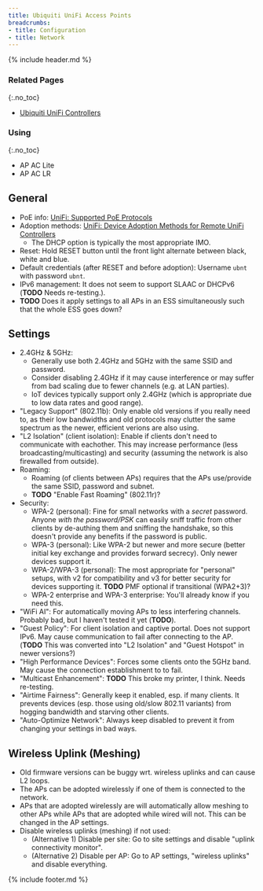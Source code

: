 ```yaml
---
title: Ubiquiti UniFi Access Points
breadcrumbs:
- title: Configuration
- title: Network
---
```

{% include header.md %}

### Related Pages
{:.no_toc}

- [Ubiquiti UniFi Controllers](/config/network/ubiquiti-unifi-controllers/)

### Using
{:.no_toc}

- AP AC Lite
- AP AC LR

## General

- PoE info: [UniFi: Supported PoE Protocols](https://help.ubnt.com/hc/en-us/articles/115000263008--UniFi-Understanding-PoE-and-How-UniFi-Devices-are-Powered)
- Adoption methods: [UniFi: Device Adoption Methods for Remote UniFi Controllers](https://help.ubnt.com/hc/en-us/articles/204909754-UniFi-Device-Adoption-Methods-for-Remote-UniFi-Controllers)
    - The DHCP option is typically the most appropriate IMO.
- Reset: Hold RESET button until the front light alternate between black, white and blue.
- Default credentials (after RESET and before adoption): Username `ubnt` with password `ubnt`.
- IPv6 management: It does not seem to support SLAAC or DHCPv6 (**TODO** Needs re-testing.).
- **TODO** Does it apply settings to all APs in an ESS simultaneously such that the whole ESS goes down?

## Settings

- 2.4GHz & 5GHz:
    - Generally use both 2.4GHz and 5GHz with the same SSID and password.
    - Consider disabling 2.4GHz if it may cause interference or may suffer from bad scaling due to fewer channels (e.g. at LAN parties).
    - IoT devices typically support only 2.4GHz (which is appropriate due to low data rates and good range).
- "Legacy Support" (802.11b): Only enable old versions if you really need to, as their low bandwidths and old protocols may clutter the same spectrum as the newer, efficient verions are also using.
- "L2 Isolation" (client isolation): Enable if clients don't need to communicate with eachother. This may increase performance (less broadcasting/multicasting) and security (assuming the network is also firewalled from outside).
- Roaming:
    - Roaming (of clients between APs) requires that the APs use/provide the same SSID, password and subnet.
    - **TODO** "Enable Fast Roaming" (802.11r)?
- Security:
    - WPA-2 (personal): Fine for small networks with a _secret_ password. Anyone _with the password/PSK_ can easily sniff traffic from other clients by de-authing them and sniffing the handshake, so this doesn't provide any benefits if the password is public.
    - WPA-3 (personal): Like WPA-2 but newer and more secure (better initial key exchange and provides forward secrecy). Only newer devices support it.
    - WPA-2/WPA-3 (personal): The most appropriate for "personal" setups, with v2 for compatibility and v3 for better security for devices supporting it. **TODO** PMF optional if transitional (WPA2+3)?
    - WPA-2 enterprise and WPA-3 enterprise: You'll already know if you need this.
- "WiFi AI": For automatically moving APs to less interfering channels. Probably bad, but I haven't tested it yet (**TODO**).
- "Guest Policy": For client isolation and captive portal. Does not support IPv6. May cause communication to fail after connecting to the AP. (**TODO** This was converted into "L2 Isolation" and "Guest Hotspot" in newer versions?)
- "High Performance Devices": Forces some clients onto the 5GHz band. May cause the connection establishment to to fail.
- "Multicast Enhancement": **TODO** This broke my printer, I think. Needs re-testing.
- "Airtime Fairness": Generally keep it enabled, esp. if many clients. It prevents devices (esp. those using old/slow 802.11 variants) from hogging bandwidth and starving other clients.
- "Auto-Optimize Network": Always keep disabled to prevent it from changing your settings in bad ways.

## Wireless Uplink (Meshing)

- Old firmware versions can be buggy wrt. wireless uplinks and can cause L2 loops.
- The APs can be adopted wirelessly if one of them is connected to the network.
- APs that are adopted wirelessly are will automatically allow meshing to other APs while APs that are adopted while wired will not. This can be changed in the AP settings.
- Disable wireless uplinks (meshing) if not used:
    - (Alternative 1) Disable per site: Go to site settings and disable "uplink connectivity monitor".
    - (Alternative 2) Disable per AP: Go to AP settings, "wireless uplinks" and disable everything.

{% include footer.md %}
